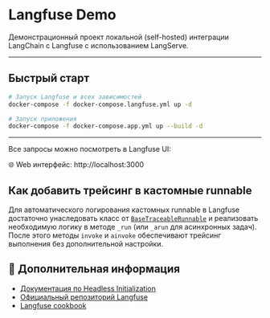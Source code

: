 # Langfuse Demo

Демонстрационный проект локальной (self-hosted) интеграции LangChain с Langfuse с использованием LangServe.

---

## Быстрый старт

```bash
# Запуск Langfuse и всех зависимостей
docker-compose -f docker-compose.langfuse.yml up -d

# Запуск приложения
docker-compose -f docker-compose.app.yml up --build -d
```

---

Все запросы можно посмотреть в Langfuse UI:

🌐 Web интерфейс: http://localhost:3000

## Как добавить трейсинг в кастомные runnable

Для автоматического логирования кастомных runnable в Langfuse достаточно унаследовать класс от [`BaseTraceableRunnable`](app/core/base_traceable_runnable.py) и реализовать необходимую логику в методе `_run` (или `_arun` для асинхронных задач). После этого методы `invoke` и `ainvoke` обеспечивают трейсинг выполнения без дополнительной настройки.

## 🔗 Дополнительная информация

- [Документация по Headless Initialization](https://langfuse.com/self-hosting/headless-initialization)
- [Официальный репозиторий Langfuse](https://github.com/langfuse/langfuse)
- [Langfuse cookbook](https://github.com/langfuse/langfuse-docs/tree/main/cookbook)
